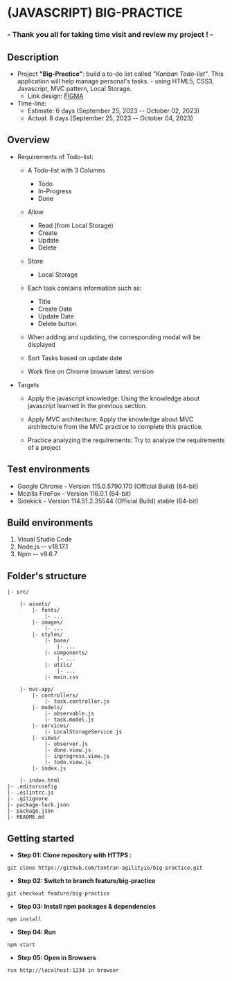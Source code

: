 # (JAVASCRIPT) BIG-PRACTICE
### - Thank you all for taking time visit and review my project ! -
## Description
- Project **"Big-Practice"**: build a to-do list called *"Kanban Todo-list"*. This application will help manage personal's tasks. - using HTML5, CSS3, Javascript, MVC pattern, Local Storage.
    - Link design: [FIGMA](https://www.figma.com/file/R2ipzucZF0E3mZOOOh2nLt/To-Do-List-Kanban-(Community)?node-id=0%3A1&mode=dev)
- Time-line:
	- Estimate: 6 days (September 25, 2023 -- October 02, 2023)
	- Actual: 8 days (September 25, 2023 -- October 04, 2023)

## Overview
- Requirements of Todo-list:

  - A Todo-list with 3 Columns
    - Todo
    - In-Progress
    - Done

  - Allow
    - Read (from Local Storage)
    - Create
    - Update
    - Delete

  - Store
    - Local Storage

  - Each task contains information such as:
    - Title
    - Create Date
    - Update Date
    - Delete button

  - When adding and updating, the corresponding modal will be displayed

  - Sort Tasks based on update date

  - Work fine on Chrome browser latest version

- Targets
  - Apply the javascript knowledge: Using the knowledge about javascript learned in the previous section.

  - Apply MVC architecture: Apply the knowledge about MVC architecture from the MVC practice to complete this practice.

  - Practice analyzing the requirements: Try to analyze the requirements of a project

## Test environments
- Google Chrome - Version 115.0.5790.170 (Official Build) (64-bit)
- Mozilla FireFox - Version 116.0.1 (64-bit)
- Sidekick - Version 114.51.2.35544 (Official Build) stable (64-bit)

## Build environments
1. Visual Studio Code
2. Node.js -- v18.17.1
3. Npm -- v9.6.7

## Folder's structure
```
|- src/

    |- assets/
        |- fonts/
            |- ...
        |- images/
            |- ...
        |- styles/
            |- base/
                |- ...
            |- components/
                |- ...
            |- utils/
                |- ...
            |- main.css

    |- mvc-app/
        |- controllers/
            |- task.controller.js
        |- models/
            |- observable.js
            |- task.model.js
        |- services/
            |- LocalStorageService.js
        |- views/
            |- observer.js
            |- done.view.js
            |- inprogress.view.js
            |- todo.view.js
        |- index.js
    
    |- index.html
|- .editorconfig
|- .eslintrc.js
|- .gitignore
|- package-lock.json
|- package.json
|- README.md
```

## Getting started
- **Step 01: Clone repository with HTTPS :**
~~~
git clone https://github.com/tantran-agilityio/big-practice.git
~~~
- **Step 02: Switch to branch feature/big-practice**
~~~
git checkout feature/big-practice
~~~
- **Step 03: Install npm packages & dependencies**
~~~
npm install
~~~
- **Step 04: Run**
~~~
npm start
~~~
- **Step 05: Open in Browsers**
~~~
run http://localhost:1234 in browser
